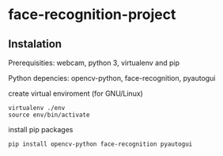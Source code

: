 # face-recognition-project

## Instalation

Prerequisities: webcam, python 3, virtualenv and pip

Python depencies: opencv-python, face-recognition, pyautogui

create virtual enviroment (for GNU/Linux)

```
virtualenv ./env
source env/bin/activate 
```

install pip packages

```
pip install opencv-python face-recognition pyautogui
```
